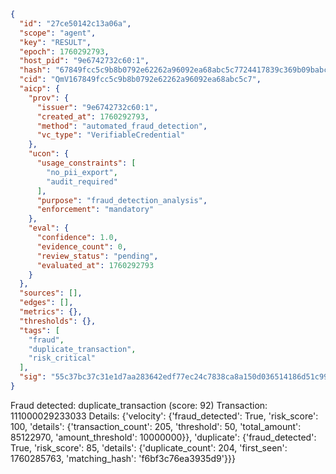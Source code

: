 ```json
{
  "id": "27ce50142c13a06a",
  "scope": "agent",
  "key": "RESULT",
  "epoch": 1760292793,
  "host_pid": "9e6742732c60:1",
  "hash": "67849fcc5c9b8b0792e62262a96092ea68abc5c7724417839c369b09babc7be7",
  "cid": "QmV167849fcc5c9b8b0792e62262a96092ea68abc5c7",
  "aicp": {
    "prov": {
      "issuer": "9e6742732c60:1",
      "created_at": 1760292793,
      "method": "automated_fraud_detection",
      "vc_type": "VerifiableCredential"
    },
    "ucon": {
      "usage_constraints": [
        "no_pii_export",
        "audit_required"
      ],
      "purpose": "fraud_detection_analysis",
      "enforcement": "mandatory"
    },
    "eval": {
      "confidence": 1.0,
      "evidence_count": 0,
      "review_status": "pending",
      "evaluated_at": 1760292793
    }
  },
  "sources": [],
  "edges": [],
  "metrics": {},
  "thresholds": {},
  "tags": [
    "fraud",
    "duplicate_transaction",
    "risk_critical"
  ],
  "sig": "55c37bc37c31e1d7aa283642edf77ec24c7838ca8a150d036514186d51c99fee"
}
```

Fraud detected: duplicate_transaction (score: 92)
Transaction: 111000029233033
Details: {'velocity': {'fraud_detected': True, 'risk_score': 100, 'details': {'transaction_count': 205, 'threshold': 50, 'total_amount': 85122970, 'amount_threshold': 10000000}}, 'duplicate': {'fraud_detected': True, 'risk_score': 85, 'details': {'duplicate_count': 204, 'first_seen': 1760285763, 'matching_hash': 'f6bf3c76ea3935d9'}}}